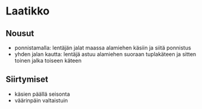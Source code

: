 # Laatikko

## Nousut

- ponnistamalla: lentäjän jalat maassa alamiehen käsiin ja siitä ponnistus
- yhden jalan kautta: lentäjä astuu alamiehen suoraan tuplakäteen ja sitten toinen jalka toiseen käteen

## Siirtymiset

- käsien päällä seisonta
- väärinpäin valtaistuin

